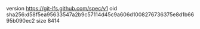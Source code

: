 version https://git-lfs.github.com/spec/v1
oid sha256:d58f5ea95633547a2b9c57114d45c9a606d1008276736375e8d1b6695b090ec2
size 8414
